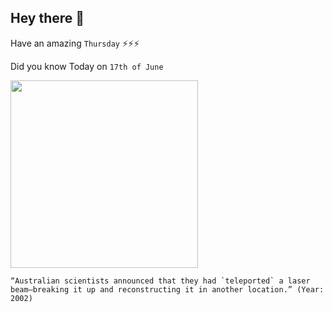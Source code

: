 ## Hey there 👋
Have an amazing `Thursday` ⚡⚡⚡

Did you know Today on `17th of June`
 
 [<img src="https://s.hdnux.com/photos/10/33/60/2210833/5/rawImage.jpg" width="300" />](http://news.bbc.co.uk/2/hi/science/nature/2049048.stm) 
 ```
“Australian scientists announced that they had `teleported` a laser beam—breaking it up and reconstructing it in another location.” (Year: 2002)
```
